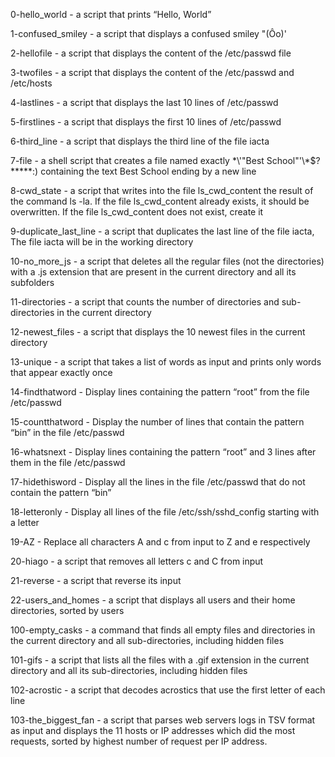 0-hello_world - a script that prints “Hello, World”

1-confused_smiley -  a script that displays a confused smiley "(Ôo)'

2-hellofile - a script that displays the content of the /etc/passwd file

3-twofiles - a script that displays the content of the /etc/passwd and /etc/hosts

4-lastlines - a script that displays the last 10 lines of /etc/passwd

5-firstlines - a script that displays the first 10 lines of /etc/passwd

6-third_line -  a script that displays the third line of the file iacta

7-file -  a shell script that creates a file named exactly \*\\'"Best School"\'\\*$\?\*\*\*\*\*:) containing the text Best School ending by a new line

8-cwd_state - a script that writes into the file ls_cwd_content the result of the command ls -la. If the file ls_cwd_content already exists, it should be overwritten. If the file ls_cwd_content does not exist, create it

9-duplicate_last_line - a script that duplicates the last line of the file iacta, The file iacta will be in the working directory

10-no_more_js - a script that deletes all the regular files (not the directories) with a .js extension that are present in the current directory and all its subfolders

11-directories - a script that counts the number of directories and sub-directories in the current directory

12-newest_files - a script that displays the 10 newest files in the current directory

13-unique - a script that takes a list of words as input and prints only words that appear exactly once

14-findthatword - Display lines containing the pattern “root” from the file /etc/passwd

15-countthatword - Display the number of lines that contain the pattern “bin” in the file /etc/passwd

16-whatsnext - Display lines containing the pattern “root” and 3 lines after them in the file /etc/passwd

17-hidethisword - Display all the lines in the file /etc/passwd that do not contain the pattern “bin”

18-letteronly - Display all lines of the file /etc/ssh/sshd_config starting with a letter

19-AZ - Replace all characters A and c from input to Z and e respectively

20-hiago - a script that removes all letters c and C from input

21-reverse - a script that reverse its input

22-users_and_homes - a script that displays all users and their home directories, sorted by users

100-empty_casks - a command that finds all empty files and directories in the current directory and all sub-directories, including hidden files

101-gifs - a script that lists all the files with a .gif extension in the current directory and all its sub-directories, including hidden files

102-acrostic - a script that decodes acrostics that use the first letter of each line

103-the_biggest_fan -  a script that parses web servers logs in TSV format as input and displays the 11 hosts or IP addresses which did the most requests, sorted by highest number of request per IP address.
